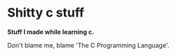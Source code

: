 # Shitty c stuff
**Stuff I made while learning c.**

Don't blame me, blame 'The C Programming Language'.
